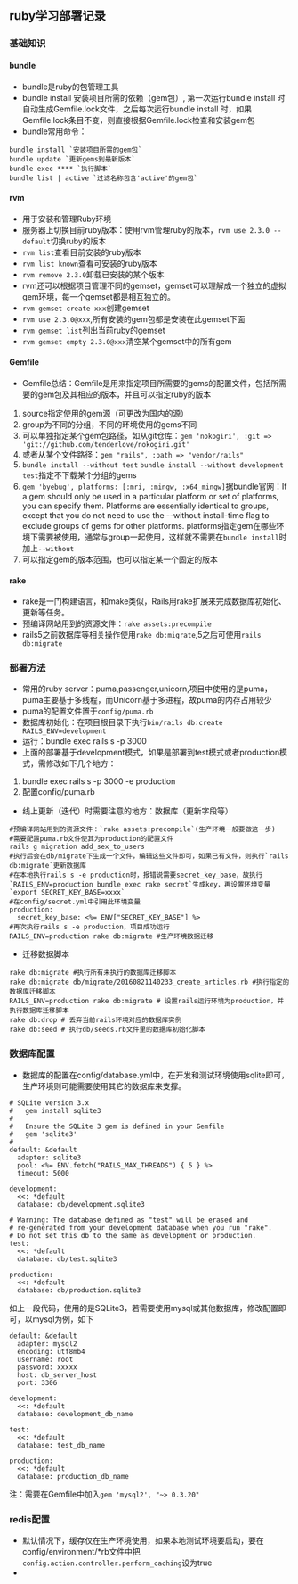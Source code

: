 ## ruby学习部署记录

### 基础知识
#### bundle
- bundle是ruby的包管理工具
- bundle install 安装项目所需的依赖（gem包）,
第一次运行bundle install 时自动生成Gemfile.lock文件，之后每次运行bundle install 时，如果Gemfile.lock条目不变，则直接根据Gemfile.lock检查和安装gem包
- bundle常用命令：
```
bundle install `安装项目所需的gem包`
bundle update `更新gems到最新版本`
bundle exec **** `执行脚本`
bundle list | active `过滤名称包含'active'的gem包`
```

#### rvm
- 用于安装和管理Ruby环境
- 服务器上切换目前ruby版本：使用rvm管理ruby的版本，`rvm use 2.3.0 --default`切换ruby的版本
- `rvm list`查看目前安装的ruby版本
- `rvm list known`查看可安装的ruby版本
- `rvm remove 2.3.0`卸载已安装的某个版本
- rvm还可以根据项目管理不同的gemset，gemset可以理解成一个独立的虚拟gem环境，每一个gemset都是相互独立的。
- `rvm gemset create xxx`创建gemset
- `rvm use 2.3.0@xxx`,所有安装的gem包都是安装在此gemset下面
- `rvm gemset list`列出当前ruby的gemset
- `rvm gemset empty 2.3.0@xxx`清空某个gemset中的所有gem
#### Gemfile
- Gemfile总结：Gemfile是用来指定项目所需要的gems的配置文件，包括所需要的gem包及其相应的版本，并且可以指定ruby的版本
1) source指定使用的gem源（可更改为国内的源）
2) group为不同的分组，不同的环境使用的gems不同
3) 可以单独指定某个gem包路径，如从git仓库：`gem 'nokogiri', :git => 'git://github.com/tenderlove/nokogiri.git'`
4) 或者从某个文件路径：`gem "rails", :path => "vendor/rails"`
5) `bundle install --without test` `bundle install --without development test`指定不下载某个分组的gems
6) `gem 'byebug', platforms: [:mri, :mingw, :x64_mingw]`据bundle官网：If a gem should only be used in a particular platform or set of platforms, you can specify them. 
Platforms are essentially identical to groups, except that you do not need to use the --without install-time flag to exclude groups of gems for other platforms.
platforms指定gem在哪些环境下需要被使用，通常与group一起使用，这样就不需要在`bundle install`时加上`--without`
7) 可以指定gem的版本范围，也可以指定某一个固定的版本

#### rake
- rake是一门构建语言，和make类似，Rails用rake扩展来完成数据库初始化、更新等任务。
- 预编译网站用到的资源文件：`rake assets:precompile`
- rails5之前数据库等相关操作使用`rake db:migrate`,5之后可使用`rails db:migrate`

### 部署方法
- 常用的ruby server：puma,passenger,unicorn,项目中使用的是puma，puma主要基于多线程，而Unicorn基于多进程，故puma的内存占用较少
- puma的配置文件置于`config/puma.rb`
- 数据库初始化：在项目根目录下执行`bin/rails db:create RAILS_ENV=development`
- 运行：bundle exec rails s -p 3000
- 上面的部署基于development模式，如果是部署到test模式或者production模式，需修改如下几个地方：
1. bundle exec rails s -p 3000 -e production
2. 配置config/puma.rb
- 线上更新（迭代）时需要注意的地方：数据库（更新字段等）
```
#预编译网站用到的资源文件：`rake assets:precompile`(生产环境一般要做这一步)
#需要配置puma.rb文件使其为production的配置文件
rails g migration add_sex_to_users
#执行后会在db/migrate下生成一个文件，编辑这些文件即可，如果已有文件，则执行`rails db:migrate`更新数据库
#在本地执行rails s -e production时，报错说需要secret_key_base，故执行`RAILS_ENV=production bundle exec rake secret`生成key，再设置环境变量`export SECRET_KEY_BASE=xxxx`
#在config/secret.yml中引用此环境变量
production:
  secret_key_base: <%= ENV["SECRET_KEY_BASE"] %>
#再次执行rails s -e production，项目成功运行
RAILS_ENV=production rake db:migrate #生产环境数据迁移
```
- 迁移数据脚本
```
rake db:migrate #执行所有未执行的数据库迁移脚本
rake db:migrate db/migrate/20160821140233_create_articles.rb #执行指定的数据库迁移脚本
RAILS_ENV=production rake db:migrate # 设置rails运行环境为production，并执行数据库迁移脚本
rake db:drop # 丢弃当前rails环境对应的数据库实例
rake db:seed # 执行db/seeds.rb文件里的数据库初始化脚本
```

### 数据库配置
- 数据库的配置在config/database.yml中，在开发和测试环境使用sqlite即可，生产环境则可能需要使用其它的数据库来支撑。
```
# SQLite version 3.x
#   gem install sqlite3
#
#   Ensure the SQLite 3 gem is defined in your Gemfile
#   gem 'sqlite3'
#
default: &default
  adapter: sqlite3
  pool: <%= ENV.fetch("RAILS_MAX_THREADS") { 5 } %>
  timeout: 5000

development:
  <<: *default
  database: db/development.sqlite3

# Warning: The database defined as "test" will be erased and
# re-generated from your development database when you run "rake".
# Do not set this db to the same as development or production.
test:
  <<: *default
  database: db/test.sqlite3

production:
  <<: *default
  database: db/production.sqlite3
```
如上一段代码，使用的是SQLite3，若需要使用mysql或其他数据库，修改配置即可，以mysql为例，如下
```
default: &default
  adapter: mysql2
  encoding: utf8mb4
  username: root
  password: xxxxx
  host: db_server_host
  port: 3306
  
development:
  <<: *default
  database: development_db_name
  
test:
  <<: *default
  database: test_db_name
  
production:
  <<: *default
  database: production_db_name
```
注：需要在Gemfile中加入`gem 'mysql2', "~> 0.3.20"`

### redis配置
- 默认情况下，缓存仅在生产环境使用，如果本地测试环境要启动，要在config/environment/*rb文件中把`config.action.controller.perform_caching`设为true
- 

